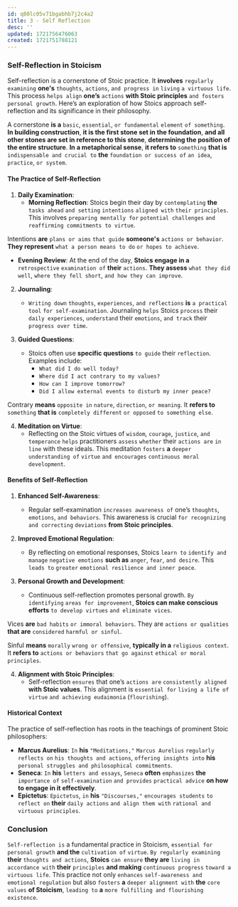 ```yaml
---
id: q80lc05v71bgabhb7j2c4a2
title: 3 - Self Reflection
desc: ''
updated: 1721756476063
created: 1721751788121
---
```


### Self-Reflection in Stoicism

Self-reflection is a cornerstone of Stoic practice. It **involves** `regularly examining` **one's** `thoughts`, `actions`, `and progress in` `living` `a virtuous life`. This process `helps align` **one’s** `actions` **with Stoic principles** `and fosters` `personal growth`. Here’s an exploration of how Stoics approach self-reflection and its significance in their philosophy.



<!-- start of 'cornerstone' section -->
A cornerstone **is a** `basic`, `essential`, `or fundamental` `element` `of something`. **In building construction**, **it is the first stone set in the foundation**, **and all other stones are set in reference to this stone**, **determining the position of the entire structure**. **In a metaphorical sense**, **it refers to** `something` **that is** `indispensable and crucial to` **the** `foundation or success of` `an idea`, `practice`, `or system`.
<!-- end of 'cornerstone' section -->



#### The Practice of Self-Reflection

1. **Daily Examination**:
   - **Morning Reflection**: Stoics begin their day by `contemplating` **the** `tasks ahead` `and setting` `intentions` `aligned with` `their principles`. This involves `preparing mentally for` `potential challenges` `and reaffirming commitments to virtue`.



<!-- start of 'intentions' section -->
Intentions **are** `plans or aims` `that guide` **someone's** `actions or behavior`. **They represent** `what a person means to do` `or hopes to achieve`.
<!-- end of 'intentions' section -->



   - **Evening Review**: At the end of the day, **Stoics engage in a** `retrospective` `examination of` **their** `actions`. **They assess** `what they did well`, `where they fell short`, `and how they can improve`.

2. **Journaling**:
   - `Writing down` `thoughts`, `experiences`, `and reflections` **is** `a practical tool` `for self-examination`. Journaling `helps` Stoics `process` their `daily experiences`, `understand` their `emotions`, `and track` their `progress over time`.

3. **Guided Questions**:
   - Stoics often use **specific questions** `to guide` their `reflection`. Examples include:
     - `What did I do well today?`
     - `Where did I act contrary to my values?`
     - `How can I improve tomorrow?`
     - `Did I allow external events to disturb my inner peace?`



<!-- start of 'contrary' section -->
Contrary **means** `opposite in` `nature`, `direction`, `or meaning`. It **refers to** `something` **that is** `completely different` `or opposed` `to something else`.
<!-- end of 'contrary' section -->



4. **Meditation on Virtue**:
   - Reflecting on the Stoic virtues of `wisdom`, `courage`, `justice`, `and temperance` `helps` practitioners `assess` `whether` their `actions are` `in line` with these ideals. This meditation `fosters` **a** `deeper understanding of` `virtue` `and encourages` `continuous moral development`.

#### Benefits of Self-Reflection

1. **Enhanced Self-Awareness**:
   - Regular self-examination `increases awareness of` one’s `thoughts`, `emotions`, `and behaviors`. This awareness is crucial `for recognizing and correcting` `deviations` **from Stoic principles**.

2. **Improved Emotional Regulation**:
   - By reflecting on emotional responses, Stoics `learn to` `identify and manage` `negative emotions` **such as** `anger`, `fear`, `and desire`. This `leads to` `greater` `emotional resilience and inner peace`.

3. **Personal Growth and Development**:
   - Continuous self-reflection promotes personal growth. `By identifying` `areas for improvement`, **Stoics can make conscious efforts** `to develop virtues` `and eliminate vices`.



<!-- start of 'vices' section -->
Vices **are** `bad habits` `or immoral behaviors`. They are `actions or qualities` **that are** `considered` `harmful or sinful`.
<!-- end of 'vices' section -->



<!-- start of 'sinful' section -->
Sinful **means** `morally` `wrong or offensive`, **typically in a** `religious context`. It **refers to** `actions or behaviors` `that go against` `ethical or moral` `principles`.
<!-- end of 'sinful' section -->



4. **Alignment with Stoic Principles**:
   - Self-reflection `ensures` that one’s `actions are` `consistently aligned` **with Stoic values**. This alignment is `essential for` `living a life of virtue` `and achieving eudaimonia` (`flourishing`).

#### Historical Context

The practice of self-reflection has roots in the teachings of prominent Stoic philosophers:

- **Marcus Aurelius**: `In` **his** `"Meditations,"` `Marcus Aurelius` `regularly` `reflects on` `his thoughts and actions`, `offering insights into` **his** `personal struggles and philosophical commitments`.
- **Seneca**: `In` **his** `letters and essays`, `Seneca` **often** `emphasizes` **the** `importance of` `self-examination` `and provides` `practical advice` **on how to engage in it effectively**.
- **Epictetus**: `Epictetus`, `in` **his** `"Discourses,"` `encourages students` `to reflect on` **their** `daily actions` `and align them with` `rational and virtuous principles`.

### Conclusion

`Self-reflection is` a fundamental practice in Stoicism, `essential for` `personal growth` **and the** `cultivation of` `virtue`. `By regularly examining` **their** `thoughts and actions`, **Stoics** `can ensure` **they are** `living in accordance with` **their** `principles` **and making** `continuous progress` `toward a virtuous life`. This practice not only `enhances` `self-awareness and emotional regulation` but also `fosters` **a** `deeper alignment with` **the** `core values` **of Stoicism**, `leading to` **a** `more fulfilling and flourishing` `existence`.